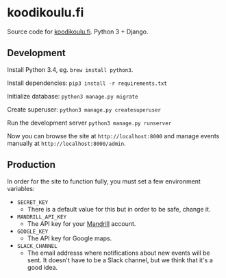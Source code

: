 # koodikoulu.fi

Source code for [koodikoulu.fi](http://koodikoulu.fi/). Python 3 + Django.

Development
-----------

Install Python 3.4, eg. `brew install python3`.

Install dependencies:
`pip3 install -r requirements.txt`

Initialize database:
`python3 manage.py migrate`

Create superuser:
`python3 manage.py createsuperuser`

Run the development server
`python3 manage.py runserver`

Now you can browse the site at `http://localhost:8000` and manage events manually at `http://localhost:8000/admin`.

Production
----------

In order for the site to function fully, you must set a few environment variables:

* `SECRET_KEY`
  * There is a default value for this but in order to be safe, change it.
* `MANDRILL_API_KEY`
  * The API key for your [Mandrill](https://www.mandrill.com/) account.
* `GOOGLE_KEY`
  * The API key for Google maps.
* `SLACK_CHANNEL`
  * The email addresss where notifications about new events will be sent. It doesn't have to be a Slack channel, but we think that it's a good idea.
